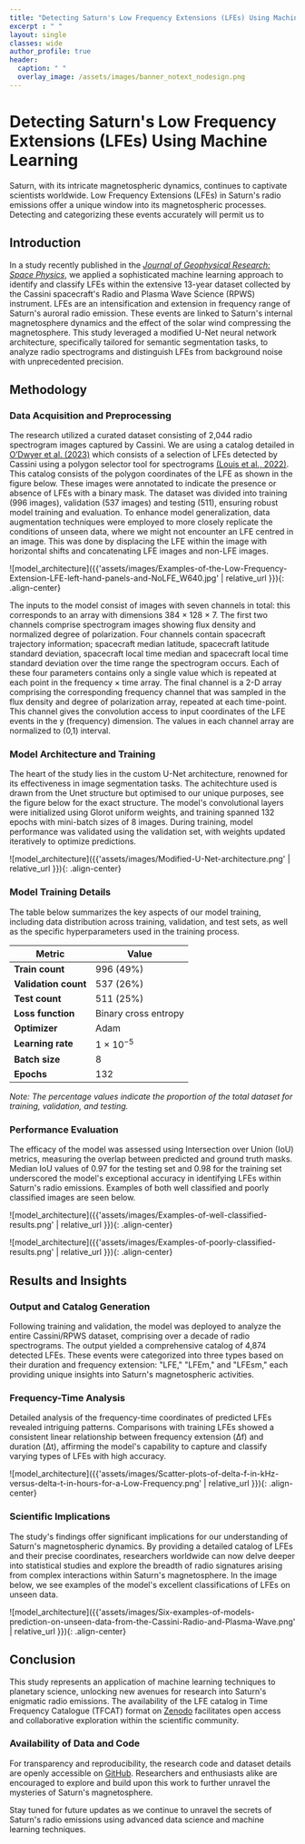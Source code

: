 ```yaml
---
title: "Detecting Saturn's Low Frequency Extensions (LFEs) Using Machine Learning"
excerpt : " "
layout: single
classes: wide
author_profile: true
header:
  caption: " "
  overlay_image: /assets/images/banner_notext_nodesign.png
---
```


#  Detecting Saturn's Low Frequency Extensions (LFEs) Using Machine Learning
Saturn, with its intricate magnetospheric dynamics, continues to captivate scientists worldwide. Low Frequency Extensions (LFEs) in Saturn's radio emissions offer a unique window into its magnetospheric processes. Detecting and categorizing these events accurately will permit us to 

## Introduction

In a study recently published in the [*Journal of Geophysical Research: Space Physics*](https://agupubs.onlinelibrary.wiley.com/doi/10.1029/2023JA031926), we applied a sophisticated machine learning approach to identify and classify LFEs within the extensive 13-year dataset collected by the Cassini spacecraft's Radio and Plasma Wave Science (RPWS) instrument. LFEs are an intensification and extension in frequency range of Saturn's auroral radio emission. These events are linked to Saturn's internal magnetosphere dynamics and the effect of the solar wind compressing the magnetosphere. This study leveraged a modified U-Net neural network architecture, specifically tailored for semantic segmentation tasks, to analyze radio spectrograms and distinguish LFEs from background noise with unprecedented precision.

## Methodology

### Data Acquisition and Preprocessing

The research utilized a curated dataset consisting of 2,044 radio spectrogram images captured by Cassini. We are using a catalog detailed in [O’Dwyer et al. (2023)](https://doi.org/10.25546/103103) which consists of a selection of LFEs detected by Cassini using a polygon selector tool for spectrograms [(Louis et al., 2022)](https://www.frontiersin.org/articles/10.3389/fspas.2022.1001166). This catalog consists of the polygon coordinates of the LFE as shown in the figure below. These images were annotated to indicate the presence or absence of LFEs with a binary mask. The dataset was divided into training (996 images), validation (537 images) and testing (511), ensuring robust model training and evaluation. To enhance model generalization, data augmentation techniques were employed to more closely replicate the conditions of unseen data, where we might not encounter an LFE centred in an image. This was done by displacing the LFE within the image with horizontal shifts and concatenating LFE images and non-LFE images.

![model_architecture]({{'assets/images/Examples-of-the-Low-Frequency-Extension-LFE-left-hand-panels-and-NoLFE_W640.jpg' | relative_url }}){: .align-center}


The inputs to the model consist of images with seven channels in total: this corresponds to an array with dimensions
384 × 128 × 7. The first two channels comprise spectrogram images showing flux density and normalized
degree of polarization. Four channels contain spacecraft trajectory information; spacecraft median latitude, spacecraft latitude standard
deviation, spacecraft local time median and spacecraft local time standard deviation over the time range the spectrogram
occurs. Each of these four parameters contains only a single value which is repeated at each point in the
frequency × time array. The final channel is a 2-D array comprising the corresponding frequency channel that
was sampled in the flux density and degree of polarization array, repeated at each time-point. This channel gives
the convolution access to input coordinates of the LFE events in the y (frequency) dimension. The values in each
channel array are normalized to (0,1) interval.

### Model Architecture and Training

The heart of the study lies in the custom U-Net architecture, renowned for its effectiveness in image segmentation tasks. The achitechture used is drawn from the Unet structure but optimised to our unique purposes, see the figure below for the exact structure. The model's convolutional layers were initialized using Glorot uniform weights, and training spanned 132 epochs with mini-batch sizes of 8 images. During training, model performance was validated using the validation set, with weights updated iteratively to optimize predictions. 


![model_architecture]({{'assets/images/Modified-U-Net-architecture.png' | relative_url }}){: .align-center}

###  Model Training Details

The table below summarizes the key aspects of our model training, including data distribution across training, validation, and test sets, as well as the specific hyperparameters used in the training process.

| Metric           | Value                     |
|------------------|---------------------------|
| **Train count**  | 996 (49%)                 |
| **Validation count** | 537 (26%)             |
| **Test count**   | 511 (25%)                 |
| **Loss function**| Binary cross entropy      |
| **Optimizer**    | Adam                      |
| **Learning rate**| 1 × 10<sup>−5</sup>       |
| **Batch size**   | 8                         |
| **Epochs**       | 132                       |

*Note: The percentage values indicate the proportion of the total dataset for training, validation, and testing.*


### Performance Evaluation

The efficacy of the model was assessed using Intersection over Union (IoU) metrics, measuring the overlap between predicted and ground truth masks. Median IoU values of 0.97 for the testing set and 0.98 for the training set underscored the model's exceptional accuracy in identifying LFEs within Saturn's radio emissions. Examples of both well classified and poorly classified images are seen below.

![model_architecture]({{'assets/images/Examples-of-well-classified-results.png' | relative_url }}){: .align-center}

![model_architecture]({{'assets/images/Examples-of-poorly-classified-results.png' | relative_url }}){: .align-center}

## Results and Insights

### Output and Catalog Generation

Following training and validation, the model was deployed to analyze the entire Cassini/RPWS dataset, comprising over a decade of radio spectrograms. The output yielded a comprehensive catalog of 4,874 detected LFEs. These events were categorized into three types based on their duration and frequency extension: "LFE," "LFEm," and "LFEsm," each providing unique insights into Saturn's magnetospheric activities.

### Frequency-Time Analysis

Detailed analysis of the frequency-time coordinates of predicted LFEs revealed intriguing patterns. Comparisons with training LFEs showed a consistent linear relationship between frequency extension (Δf) and duration (Δt), affirming the model's capability to capture and classify varying types of LFEs with high accuracy.

![model_architecture]({{'assets/images/Scatter-plots-of-delta-f-in-kHz-versus-delta-t-in-hours-for-a-Low-Frequency.png' | relative_url }}){: .align-center}

### Scientific Implications

The study's findings offer significant implications for our understanding of Saturn's magnetospheric dynamics. By providing a detailed catalog of LFEs and their precise coordinates, researchers worldwide can now delve deeper into statistical studies and explore the breadth of radio signatures arising from complex interactions within Saturn's magnetosphere. In the image below, we see examples of the model's excellent classifications of LFEs on unseen data.

![model_architecture]({{'assets/images/Six-examples-of-models-prediction-on-unseen-data-from-the-Cassini-Radio-and-Plasma-Wave.png' | relative_url }}){: .align-center}

## Conclusion

This study represents an application of machine learning techniques to planetary science, unlocking new avenues for research into Saturn's enigmatic radio emissions. The availability of the LFE catalog in Time Frequency Catalogue (TFCAT) format on [Zenodo](https://zenodo.org/record/8314868) facilitates open access and collaborative exploration within the scientific community.

### Availability of Data and Code

For transparency and reproducibility, the research code and dataset details are openly accessible on [GitHub](https://github.com/elodwyer1/Unet_Application_to_Saturn_Kilometric_Radiation). Researchers and enthusiasts alike are encouraged to explore and build upon this work to further unravel the mysteries of Saturn's magnetosphere.

Stay tuned for future updates as we continue to unravel the secrets of Saturn's radio emissions using advanced data science and machine learning techniques.

